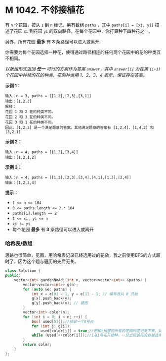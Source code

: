 # M 1042. 不邻接植花

有 `n` 个花园，按从 `1` 到 `n` 标记。另有数组 `paths` ，其中 `paths[i] = [xi, yi]` 描述了花园 `xi` 到花园 `yi` 的双向路径。在每个花园中，你打算种下四种花之一。

另外，所有花园 **最多** 有 **3** 条路径可以进入或离开.

你需要为每个花园选择一种花，使得通过路径相连的任何两个花园中的花的种类互不相同。

*以数组形式返回 **任一** 可行的方案作为答案 `answer`，其中 `answer[i]` 为在第 `(i+1)` 个花园中种植的花的种类。花的种类用  1、2、3、4 表示。保证存在答案。*

 

**示例 1：**

```
输入：n = 3, paths = [[1,2],[2,3],[3,1]]
输出：[1,2,3]
解释：
花园 1 和 2 花的种类不同。
花园 2 和 3 花的种类不同。
花园 3 和 1 花的种类不同。
因此，[1,2,3] 是一个满足题意的答案。其他满足题意的答案有 [1,2,4]、[1,4,2] 和 [3,2,1]
```

**示例 2：**

```
输入：n = 4, paths = [[1,2],[3,4]]
输出：[1,2,1,2]
```

**示例 3：**

```
输入：n = 4, paths = [[1,2],[2,3],[3,4],[4,1],[1,3],[2,4]]
输出：[1,2,3,4]
```

 

**提示：**

- `1 <= n <= 104`
- `0 <= paths.length <= 2 * 104`
- `paths[i].length == 2`
- `1 <= xi, yi <= n`
- `xi != yi`
- 每个花园 **最多** 有 **3** 条路径可以进入或离开



### 哈希表/数组

思路也很简单，见图，用哈希表记录已经选用过的花朵，我之前使用BFS的方式超时了，因为这个题与遍历的先后无关。

```cpp
class Solution {
public:
    vector<int> gardenNoAdj(int n, vector<vector<int>> &paths) {
        vector<vector<int>> g(n);
        for (auto &e: paths) {
            int x = e[0] - 1, y = e[1] - 1; // 编号改从 0 开始
            g[x].push_back(y);
            g[y].push_back(x); // 建图
        }
        vector<int> color(n);
        for (int i = 0; i < n; ++i) {
            bool used[5]{};//预留一个0号花
            for (int j: g[i])
                used[color[j]] = true;//把和i相接的所有的花园的花记录下来，如果还没种花则记录为0号花
            while (used[++color[i]]);//i从1号花开始种，一旦出现该花没有被选用过则结束
        }
        return color;
    }
};
```

